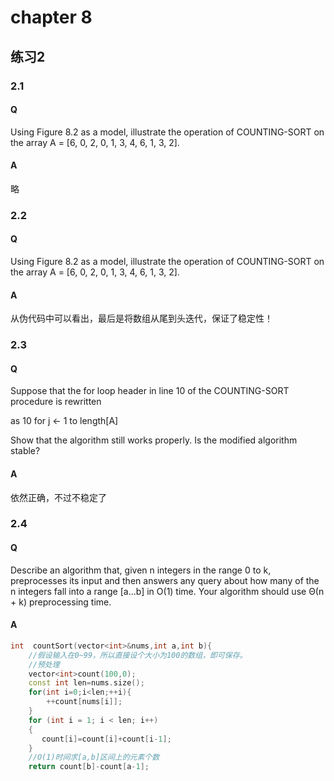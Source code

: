# chapter 8

## 练习2
### 2.1
#### Q 
Using Figure 8.2 as a model, illustrate the operation of COUNTING-SORT on the array A = [6, 0, 2, 0, 1, 3, 4, 6, 1, 3, 2].
#### A
略 
### 2.2
#### Q
Using Figure 8.2 as a model, illustrate the operation of COUNTING-SORT on the array A = [6, 0, 2, 0, 1, 3, 4, 6, 1, 3, 2].
#### A
从伪代码中可以看出，最后是将数组从尾到头迭代，保证了稳定性！
### 2.3
#### Q
Suppose that the for loop header in line 10 of the COUNTING-SORT procedure is rewritten

as 10 for j ← 1 to length[A]

Show that the algorithm still works properly. Is the modified algorithm stable?
#### A
依然正确，不过不稳定了
### 2.4
#### Q
Describe an algorithm that, given n integers in the range 0 to k, preprocesses its input and then answers any query about how many of the n integers fall into a range [a...b] in O(1) time. Your algorithm should use Θ(n + k) preprocessing time.
#### A
```c++
int  countSort(vector<int>&nums,int a,int b){
    //假设输入在0~99，所以直接设个大小为100的数组，即可保存。
    //预处理
    vector<int>count(100,0);
    const int len=nums.size();
    for(int i=0;i<len;++i){
        ++count[nums[i]];
    }
    for (int i = 1; i < len; i++)
    {
       count[i]=count[i]+count[i-1]; 
    }
    //O(1)时间求[a,b]区间上的元素个数
    return count[b]-count[a-1];
```